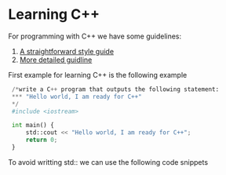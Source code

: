 # Learning C++

For programming with C++ we have some guidelines:
1. [A straightforward style guide](https://github.com/Microsoft/AirSim/blob/master/docs/coding_guidelines.md) 
2. [More detailed guidline](https://google.github.io/styleguide/cppguide.html)

First example for learning C++ is the following example
```python
 /*write a C++ program that outputs the following statement:
 *** "Hello world, I am ready for C++"
 */
 #include <iostream>

 int main() {
     std::cout << "Hello world, I am ready for C++";
     return 0;
 }
```

To avoid writting std:: we can use the following code snippets

<!--stackedit_data:
eyJoaXN0b3J5IjpbLTI5MjQwNjU3NywtMTAzNTE4MDk1MCwtMT
I4MDMwMjE5MV19
-->